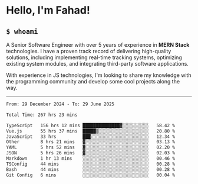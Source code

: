 <h1>Hello, I'm Fahad!</h1>

<h2><code>$ whoami</code></h2>

A Senior Software Engineer with over 5 years of experience in **MERN Stack** technologies. I have a proven track record of delivering high-quality solutions, including implementing real-time tracking systems, optimizing existing system modules, and integrating third-party software applications.

With experience in JS technologies, I'm looking to share my knowledge with the programming community and develop some cool projects along the way.

---

<!--START_SECTION:waka-->

```txt
From: 29 December 2024 - To: 29 June 2025

Total Time: 267 hrs 23 mins

TypeScript   156 hrs 12 mins ██████████████▓░░░░░░░░░░   58.42 %
Vue.js       55 hrs 37 mins  █████▒░░░░░░░░░░░░░░░░░░░   20.80 %
JavaScript   33 hrs          ███░░░░░░░░░░░░░░░░░░░░░░   12.34 %
Other        8 hrs 21 mins   ▓░░░░░░░░░░░░░░░░░░░░░░░░   03.13 %
YAML         5 hrs 52 mins   ▓░░░░░░░░░░░░░░░░░░░░░░░░   02.20 %
JSON         5 hrs 26 mins   ▓░░░░░░░░░░░░░░░░░░░░░░░░   02.03 %
Markdown     1 hr 13 mins    ░░░░░░░░░░░░░░░░░░░░░░░░░   00.46 %
TSConfig     44 mins         ░░░░░░░░░░░░░░░░░░░░░░░░░   00.28 %
Bash         44 mins         ░░░░░░░░░░░░░░░░░░░░░░░░░   00.28 %
Git Config   6 mins          ░░░░░░░░░░░░░░░░░░░░░░░░░   00.04 %
```

<!--END_SECTION:waka-->

<!--
**heyFahad/heyFahad** is a ✨ _special_ ✨ repository because its `README.md` (this file) appears on your GitHub profile.

Here are some ideas to get you started:

- 🔭 I’m currently working on ...
- 🌱 I’m currently learning ...
- 👯 I’m looking to collaborate on ...
- 🤔 I’m looking for help with ...
- 💬 Ask me about ...
- 📫 How to reach me: ...
- 😄 Pronouns: ...
- ⚡ Fun fact: ...
-->
